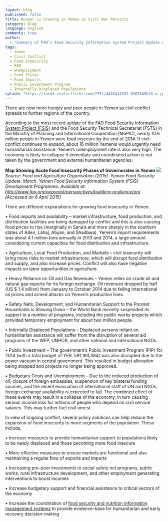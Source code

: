 ```yaml
---
layout: blog
published: false
title: Hunger is Growing in Yemen as Civil War Persists
category: blog
language: english
comments: true
author: 
  - "Summary of FAO’s Food Security Information System Project Update on Yemen (March 2015) - by Jacopo Bordignon"
tags: 
  - Yemen
  - Civil Conflict
  - Food Insecurity
  - FAO
  - Unemployment
  - Food Prices
  - Food Imports
  - Public Investment Program
  - Internally Displaced Populations
splash: "https://farm3.staticflickr.com/2751/4435414392_8362849b18_n.jpg"
---
```


There are now more hungry and poor people in Yemen as civil conflict spreads to further regions of the country. 
<!-- more -->

According to the most recent update of the [FAO Food Security Information System Project (FSIS)](http://www.fao.org/neareast/perspectives/building-resilience/en/) and the Food Security Technical Secretariat (FSTS) in the Ministry of Planning and International Cooperation (MoPIC), nearly 10.6 million people in Yemen were food insecure by the end of 2014. If civil conflict continues to expand, about 16 million Yemenis would urgently need humanitarian assistance. Yemen’s unemployment rate is also very high. The economy is likely to collapse if immediate and coordinated action is not taken by the government and external humanitarian agencies. 


**Map Showing Acute Food Insecurity Phases of Governorates in Yemen**
![](https://farm8.staticflickr.com/7709/17053191496_def7ce4367_b.jpg)
_Source: Food and Agriculture Organisation (2015). Yemen Food Security Update: March. Yemen Food Security Information System (FSIS) Development Programme. Available at: http://www.fao.org/neareast/perspectives/building-resilience/en/ [Accessed on 6 April 2015]_


There are different explanations for growing food insecurity in Yemen.


•	Food imports and availability – market infrastructure, food production, and distribution facilities are being damaged by conflict and this is also causing food prices to rise (marginally in Sana’a and more sharply in the southern states of Aden, Lahaj, Abyan, and Shadbwa). Yemen’s import requirements was about 4.1 million tons annually in 2013 and 2014, a large amount considering current capacities for food distribution and infrastructure.

•	Agriculture, Local Food Production, and Markets – civil insecurity will bring more risks to market infrastructure, which will disrupt food distribution and supply, and also increase prices. Conflict will also have negative impacts on labor opportunities in agriculture.

•	Heavy Reliance on Oil and Gas Revenues – Yemen relies on crude oil and natural gas exports for its foreign exchange. Oil revenues dropped by half (US $ 1.4 billion) from January to October 2014 due to falling international oil prices and armed attacks on Yemen’s production lines.

•	Safety Nets, Development, and Humanitarian Support to the Poorest Households is Slowing Down – the World Bank recently suspended its support to a number of programs, including the public works projects which provided temporary employment for about two million people.

•	Internally Displaced Populations – Displaced persons reliant on humanitarian assistance will suffer from the disruption of several aid programs of the WFP, UNHCR, and other national and international NGOs. 

•	Public Investment – The government’s Public Investment Program (PIP) for 2014 (with a total budget of YER. 591,193,384) was also disrupted due to the power vacuum in central government. This resulted in budget allocation being stopped and projects no longer being approved.

•	Budgetary Crisis and Unemployment – Due to the reduced production of oil, closure of foreign embassies, suspension of key bilateral funding sources, and the recent evacuation of international staff of UN and NGOs, foreign exchange availability is expected to fall.  The combined effect of these events may result in a collapse of the economy, in turn causing serious income loss for millions of people who depend on civil service salaries. This may further fuel civil unrest.

In view of ongoing conflict, several policy solutions can help reduce the expansion of food insecurity to more segments of the population. These include,

•	Increase measures to provide humanitarian support to populations likely to be newly displaced and those becoming more food insecure

•	More effective measures to ensure markets are functional and also maintaining a regular flow of exports and imports

•	Increasing pro-poor investments in social safety net programs, public works, rural infrastructure development, and other employment generating interventions to boost incomes 

•	Increase budgetary support and financial assistance to critical sectors of the economy 

•	Increase the coordination of [food security and nutrition information management systems](http://arabspatial.org/) to provide evidence-base for humanitarian and early recovery decision-making
